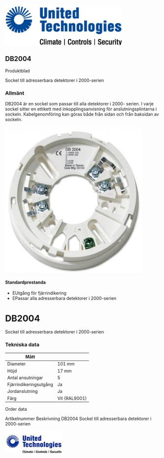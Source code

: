 ![](_page_0_Picture_0.jpeg)

## DB2004

Produktblad

Sockel till adresserbara detektorer i 2000-serien

### Allmänt

DB2004 är en sockel som passar till alla detektorer i 2000- serien. I varje sockel sitter en ettikett med inkopplingsanvisning för anslutningsplintarna i sockeln. Kabelgenomföring kan göras både från sidan och från baksidan av sockeln.

![](_page_0_Picture_5.jpeg)

#### Standardprestanda

- EUtgång för fjärrindikering
- EPassar alla adresserbara detektorer i 2000-serien

# DB2004

Sockel till adresserbara detektorer i 2000-serien

### Tekniska data

| Mått                   |               |
|------------------------|---------------|
| Diameter               | 101 mm        |
| Höjd                   | 17 mm         |
| Antal ansutningar      | 5             |
| Fjärrindikeringsutgång | Ja            |
| Jordanslutning         | Ja            |
| Färg                   | Vit (RAL9001) |

Order data

Artikelnummer Beskrivning DB2004 Sockel till adresserbara detektorer i 2000-serien

![](_page_1_Picture_7.jpeg)